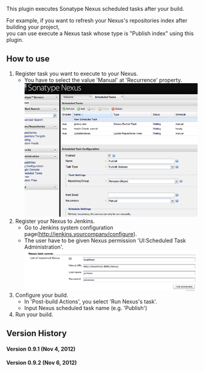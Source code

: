 This plugin executes Sonatype Nexus scheduled tasks after your build.

For example, if you want to refresh your Nexus's repositories index
after building your project,  
you can use execute a Nexus task whose type is "Publish index" using
this plugin.

## How to use

1.  Register task you want to execute to your Nexus.
    -   You have to select the value 'Manual' at 'Recurrence'
        property.  
        ![](docs/images/nexus.png)
2.  Register your Nexus to Jenkins.
    -   Go to Jenkins system configuration
        page(<http://jenkins.yourcompany/configure>).
    -   The user have to be given Nexus permission 'UI:Scheduled Task
        Administration'.  
        ![](docs/images/confNexus.png)
3.  Configure your build.
    -   In 'Post-build Actions', you select 'Run Nexus's task'.
    -   Input Nexus scheduled task name (e.g. 'Publish')
4.  Run your build.

## Version History

#### Version 0.9.1 (Nov 4, 2012)

#### Version 0.9.2 (Nov 6, 2012)
